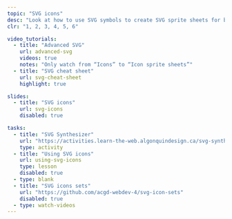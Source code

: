 ```yaml
---
topic: "SVG icons"
desc: "Look at how to use SVG symbols to create SVG sprite sheets for better performance and reusable systems."
clr: "1, 2, 3, 4, 5, 6"

video_tutorials:
  - title: "Advanced SVG"
    url: advanced-svg
    videos: true
    notes: "Only watch from “Icons” to “Icon sprite sheets”"
  - title: "SVG cheat sheet"
    url: svg-cheat-sheet
    highlight: true

slides:
  - title: "SVG icons"
    url: svg-icons
    disabled: true

tasks:
  - title: "SVG Synthesizer"
    url: "https://activities.learn-the-web.algonquindesign.ca/svg-synthesizer/"
    type: activity
  - title: "Using SVG icons"
    url: using-svg-icons
    type: lesson
    disabled: true
  - type: blank
  - title: "SVG icons sets"
    url: "https://github.com/acgd-webdev-4/svg-icon-sets"
    disabled: true
  - type: watch-videos
---
```

